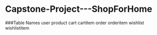 # Capstone-Project---ShopForHome 

###Table Names
user
product
cart
cartitem
order
orderitem
wishlist
wishlistitem
